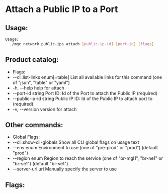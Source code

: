 # Attach a Public IP to a Port

## Usage:
```bash
Usage:
  ./mgc network public-ips attach [public-ip-id] [port-id] [flags]
```

## Product catalog:
- Flags:
- --cli.list-links enum[=table]   List all available links for this command (one of "json", "table" or "yaml")
- -h, --help                          help for attach
- --port-id string                Port ID: Id of the Port to attach the Public IP (required)
- --public-ip-id string           Public IP ID: Id of the Public IP to attach port to (required)
- -v, --version                       version for attach

## Other commands:
- Global Flags:
- --cli.show-cli-globals   Show all CLI global flags on usage text
- --env enum               Environment to use (one of "pre-prod" or "prod") (default "prod")
- --region enum            Region to reach the service (one of "br-mgl1", "br-ne1" or "br-se1") (default "br-se1")
- --server-url uri         Manually specify the server to use

## Flags:
```bash

```

